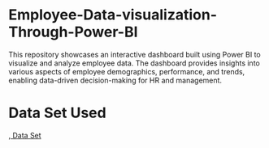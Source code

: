 # Employee-Data-visualization-Through-Power-BI
This repository showcases an interactive dashboard built using Power BI to visualize and analyze employee data. The dashboard provides insights into various aspects of employee demographics, performance, and trends, enabling data-driven decision-making for HR and management. 

# Data Set Used
<a href="https://github.com/22A31A0318/Employee-Data-visualization-Through-Power-BI/blob/main/hr-data.xlsx"> , Data Set
